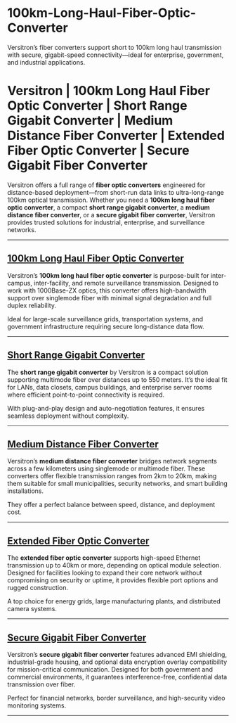 # 100km-Long-Haul-Fiber-Optic-Converter
 Versitron’s fiber converters support short to 100km long haul transmission with secure, gigabit-speed connectivity—ideal for enterprise, government, and industrial applications.
# Versitron | 100km Long Haul Fiber Optic Converter | Short Range Gigabit Converter | Medium Distance Fiber Converter | Extended Fiber Optic Converter | Secure Gigabit Fiber Converter

Versitron offers a full range of **fiber optic converters** engineered for distance-based deployment—from short-run data links to ultra-long-range 100km optical transmission. Whether you need a **100km long haul fiber optic converter**, a compact **short range gigabit converter**, a **medium distance fiber converter**, or a **secure gigabit fiber converter**, Versitron provides trusted solutions for industrial, enterprise, and surveillance networks.

---

## [100km Long Haul Fiber Optic Converter](https://www.versitron.com/products/hdcvitr1a05-high-definition-fiber-optic-video-hdcvi-ahd-hdtvi-installation-kit-4)  
Versitron’s **100km long haul fiber optic converter** is purpose-built for inter-campus, inter-facility, and remote surveillance transmission. Designed to work with 1000Base-ZX optics, this converter offers high-bandwidth support over singlemode fiber with minimal signal degradation and full duplex reliability.

Ideal for large-scale surveillance grids, transportation systems, and government infrastructure requiring secure long-distance data flow.

---

## [Short Range Gigabit Converter](https://www.versitron.com/products/high-definition-fiber-optic-video-hdcvi-ahd-hdtvi-installation-kit-14)  
The **short range gigabit converter** by Versitron is a compact solution supporting multimode fiber over distances up to 550 meters. It’s the ideal fit for LANs, data closets, campus buildings, and enterprise server rooms where efficient point-to-point connectivity is required.

With plug-and-play design and auto-negotiation features, it ensures seamless deployment without complexity.

---

## [Medium Distance Fiber Converter](https://www.versitron.com/products/high-definition-fiber-optic-video-hdcvi-ahd-hdtvi-installation-kit-15)  
Versitron’s **medium distance fiber converter** bridges network segments across a few kilometers using singlemode or multimode fiber. These converters offer flexible transmission ranges from 2km to 20km, making them suitable for small municipalities, security networks, and smart building installations.

They offer a perfect balance between speed, distance, and deployment cost.

---

## [Extended Fiber Optic Converter](https://www.versitron.com/products/high-definition-fiber-optic-video-hdcvi-ahd-hdtvi-installation-kit-14)  
The **extended fiber optic converter** supports high-speed Ethernet transmission up to 40km or more, depending on optical module selection. Designed for facilities looking to expand their core network without compromising on security or uptime, it provides flexible port options and rugged construction.

A top choice for energy grids, large manufacturing plants, and distributed camera systems.

---

## [Secure Gigabit Fiber Converter](https://www.versitron.com/products/high-definition-fiber-optic-video-hdcvi-ahd-hdtvi-installation-kit-14)  
Versitron’s **secure gigabit fiber converter** features advanced EMI shielding, industrial-grade housing, and optional data encryption overlay compatibility for mission-critical communication. Designed for both government and commercial environments, it guarantees interference-free, confidential data transmission over fiber.

Perfect for financial networks, border surveillance, and high-security video monitoring systems.

---
